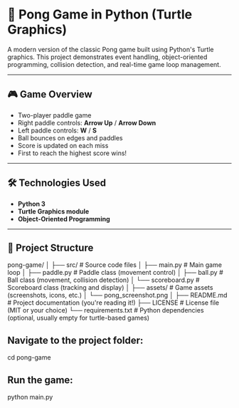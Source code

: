 # 🏓 Pong Game in Python (Turtle Graphics)

A modern version of the classic Pong game built using Python's Turtle graphics. This project demonstrates event handling, object-oriented programming, collision detection, and real-time game loop management.

---

## 🎮 Game Overview

- Two-player paddle game
- Right paddle controls: **Arrow Up** / **Arrow Down**
- Left paddle controls: **W** / **S**
- Ball bounces on edges and paddles
- Score is updated on each miss
- First to reach the highest score wins!

---

## 🛠️ Technologies Used

- **Python 3**
- **Turtle Graphics module**
- **Object-Oriented Programming**

---

## 📁 Project Structure

pong-game/
│
├── src/                           # Source code files
│   ├── main.py                    # Main game loop
│   ├── paddle.py                  # Paddle class (movement control)
│   ├── ball.py                    # Ball class (movement, collision detection)
│   └── scoreboard.py              # Scoreboard class (tracking and display)
│
├── assets/                        # Game assets (screenshots, icons, etc.)
│   └── pong_screenshot.png
│
├── README.md                      # Project documentation (you're reading it!)
├── LICENSE                        # License file (MIT or your choice)
└── requirements.txt               # Python dependencies (optional, usually empty for turtle-based games)

## Navigate to the project folder:
cd pong-game
## Run the game:
python main.py

